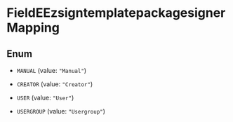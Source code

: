 

# FieldEEzsigntemplatepackagesignerMapping

## Enum


* `MANUAL` (value: `"Manual"`)

* `CREATOR` (value: `"Creator"`)

* `USER` (value: `"User"`)

* `USERGROUP` (value: `"Usergroup"`)



